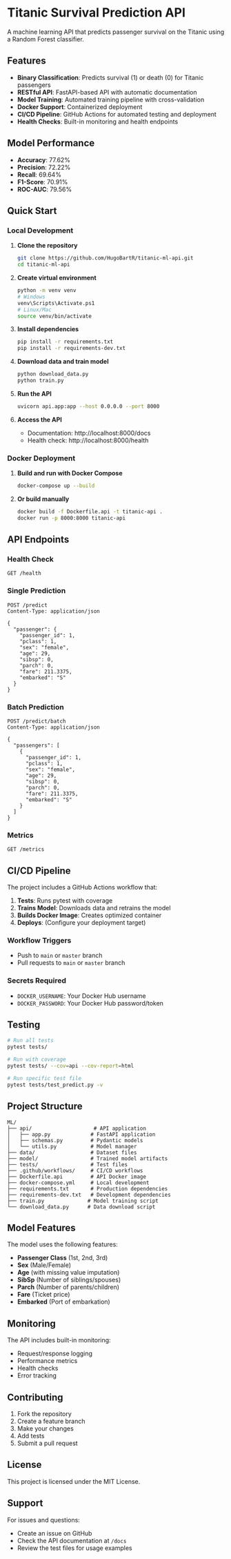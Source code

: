 # Titanic Survival Prediction API

A machine learning API that predicts passenger survival on the Titanic using a Random Forest classifier.

## Features

- **Binary Classification**: Predicts survival (1) or death (0) for Titanic passengers
- **RESTful API**: FastAPI-based API with automatic documentation
- **Model Training**: Automated training pipeline with cross-validation
- **Docker Support**: Containerized deployment
- **CI/CD Pipeline**: GitHub Actions for automated testing and deployment
- **Health Checks**: Built-in monitoring and health endpoints

## Model Performance

- **Accuracy**: 77.62%
- **Precision**: 72.22%
- **Recall**: 69.64%
- **F1-Score**: 70.91%
- **ROC-AUC**: 79.56%

## Quick Start

### Local Development

1. **Clone the repository**
   ```bash
   git clone https://github.com/HugoBartR/titanic-ml-api.git
   cd titanic-ml-api
   ```

2. **Create virtual environment**
   ```bash
   python -m venv venv
   # Windows
   venv\Scripts\Activate.ps1
   # Linux/Mac
   source venv/bin/activate
   ```

3. **Install dependencies**
   ```bash
   pip install -r requirements.txt
   pip install -r requirements-dev.txt
   ```

4. **Download data and train model**
   ```bash
   python download_data.py
   python train.py
   ```

5. **Run the API**
   ```bash
   uvicorn api.app:app --host 0.0.0.0 --port 8000
   ```

6. **Access the API**
   - Documentation: http://localhost:8000/docs
   - Health check: http://localhost:8000/health

### Docker Deployment

1. **Build and run with Docker Compose**
   ```bash
   docker-compose up --build
   ```

2. **Or build manually**
   ```bash
   docker build -f Dockerfile.api -t titanic-api .
   docker run -p 8000:8000 titanic-api
   ```

## API Endpoints

### Health Check
```http
GET /health
```

### Single Prediction
```http
POST /predict
Content-Type: application/json

{
  "passenger": {
    "passenger_id": 1,
    "pclass": 1,
    "sex": "female",
    "age": 29,
    "sibsp": 0,
    "parch": 0,
    "fare": 211.3375,
    "embarked": "S"
  }
}
```

### Batch Prediction
```http
POST /predict/batch
Content-Type: application/json

{
  "passengers": [
    {
      "passenger_id": 1,
      "pclass": 1,
      "sex": "female",
      "age": 29,
      "sibsp": 0,
      "parch": 0,
      "fare": 211.3375,
      "embarked": "S"
    }
  ]
}
```

### Metrics
```http
GET /metrics
```

## CI/CD Pipeline

The project includes a GitHub Actions workflow that:

1. **Tests**: Runs pytest with coverage
2. **Trains Model**: Downloads data and retrains the model
3. **Builds Docker Image**: Creates optimized container
4. **Deploys**: (Configure your deployment target)

### Workflow Triggers
- Push to `main` or `master` branch
- Pull requests to `main` or `master` branch

### Secrets Required
- `DOCKER_USERNAME`: Your Docker Hub username
- `DOCKER_PASSWORD`: Your Docker Hub password/token

## Testing

```bash
# Run all tests
pytest tests/

# Run with coverage
pytest tests/ --cov=api --cov-report=html

# Run specific test file
pytest tests/test_predict.py -v
```

## Project Structure

```
ML/
├── api/                    # API application
│   ├── app.py             # FastAPI application
│   ├── schemas.py         # Pydantic models
│   └── utils.py           # Model manager
├── data/                  # Dataset files
├── model/                 # Trained model artifacts
├── tests/                 # Test files
├── .github/workflows/     # CI/CD workflows
├── Dockerfile.api         # API Docker image
├── docker-compose.yml     # Local development
├── requirements.txt       # Production dependencies
├── requirements-dev.txt   # Development dependencies
├── train.py              # Model training script
└── download_data.py      # Data download script
```

## Model Features

The model uses the following features:
- **Passenger Class** (1st, 2nd, 3rd)
- **Sex** (Male/Female)
- **Age** (with missing value imputation)
- **SibSp** (Number of siblings/spouses)
- **Parch** (Number of parents/children)
- **Fare** (Ticket price)
- **Embarked** (Port of embarkation)

## Monitoring

The API includes built-in monitoring:
- Request/response logging
- Performance metrics
- Health checks
- Error tracking

## Contributing

1. Fork the repository
2. Create a feature branch
3. Make your changes
4. Add tests
5. Submit a pull request

## License

This project is licensed under the MIT License.

## Support

For issues and questions:
- Create an issue on GitHub
- Check the API documentation at `/docs`
- Review the test files for usage examples 